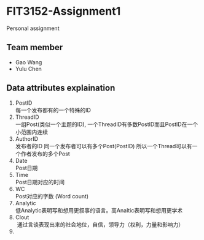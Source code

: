 # FIT3152-Assignment1
Personal assignment

## Team member
* Gao Wang
* Yulu Chen

## Data attributes explaination
1. PostID  
  每一个发布都有的一个特殊的ID
2. ThreadID  
  一组Post(类似一个主题的ID), 一个ThreadID有多数PostID而且PostID在一个小范围内连续
3. AuthorID  
  发布者的ID 同一个发布者可以有多个Post(PostID) 所以一个Thread可以有一个作者发布的多个Post
4. Date     
  Post日期
5. Time     
  Post日期对应的时间
6. WC        
  Post对应的字数 (Word count)
7. Analytic        
  低Analytic表明写和想用更叙事的语言。高Analtic表明写和想用更学术
8. Clout        
  通过言谈表现出来的社会地位，自信，领导力（权利，力量和影响力）
9. 
